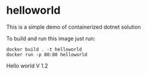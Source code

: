 # helloworld
This is a simple demo of containerized dotnet solution

To build and run this image just run:

```console
docker build . -t helloworld
docker run -p 80:80 helloworld
```
Hello world V 1.2
